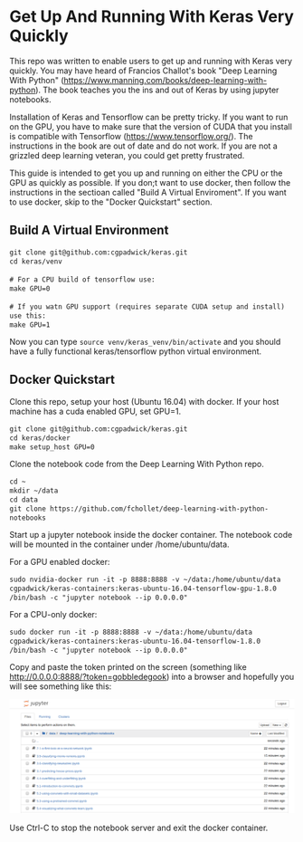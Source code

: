 # Get Up And Running With Keras Very Quickly

This repo was written to enable users to get up and running with Keras very quickly.  You may have heard of Francios Challot's book "Deep Learning With Python" (https://www.manning.com/books/deep-learning-with-python).  The book teaches you the ins and out of Keras by using jupyter notebooks.

Installation of Keras and Tensorflow can be pretty tricky.  If you want to run on the GPU, you have to make sure that the version of CUDA that you install is compatible with Tensorflow (https://www.tensorflow.org/).  The instructions in the book are out of date and do not work.  If you are not a grizzled deep learning veteran, you could get pretty frustrated.

This guide is intended to get you up and running on either the CPU or the GPU as quickly as possible.  If you don;t want to use docker, then follow the instructions in the sectioan called "Build A Virtual Enviroment".  If you want to use docker, skip to the "Docker Quickstart" section.

## Build A Virtual Environment

```
git clone git@github.com:cgpadwick/keras.git
cd keras/venv

# For a CPU build of tensorflow use:
make GPU=0

# If you watn GPU support (requires separate CUDA setup and install) use this:
make GPU=1
```

Now you can type `source venv/keras_venv/bin/activate` and you should have a fully functional keras/tensorflow python virtual environment.

## Docker Quickstart

Clone this repo, setup your host (Ubuntu 16.04) with docker.  If your host machine has a cuda enabled GPU, set GPU=1. 
```
git clone git@github.com:cgpadwick/keras.git
cd keras/docker
make setup_host GPU=0
```

Clone the notebook code from the Deep Learning With Python repo.
```
cd ~
mkdir ~/data
cd data
git clone https://github.com/fchollet/deep-learning-with-python-notebooks
```

Start up a jupyter notebook inside the docker container.  The notebook code will be mounted in the container under /home/ubuntu/data.

For a GPU enabled docker:
```
sudo nvidia-docker run -it -p 8888:8888 -v ~/data:/home/ubuntu/data cgpadwick/keras-containers:keras-ubuntu-16.04-tensorflow-gpu-1.8.0 /bin/bash -c "jupyter notebook --ip 0.0.0.0"
```

For a CPU-only docker:
```
sudo docker run -it -p 8888:8888 -v ~/data:/home/ubuntu/data cgpadwick/keras-containers:keras-ubuntu-16.04-tensorflow-1.8.0 /bin/bash -c "jupyter notebook --ip 0.0.0.0"
```
Copy and paste the token printed on the screen (something like http://0.0.0.0:8888/?token=gobbledegook) into a browser and hopefully you will see something like this:

![Alt text](screenshot.png?raw=true "Keras notebook running in a docker container")

Use Ctrl-C to stop the notebook server and exit the docker container.

